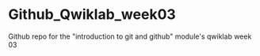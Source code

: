 # Github_Qwiklab_week03
Github repo for the "introduction to git and github" module's qwiklab week 03
